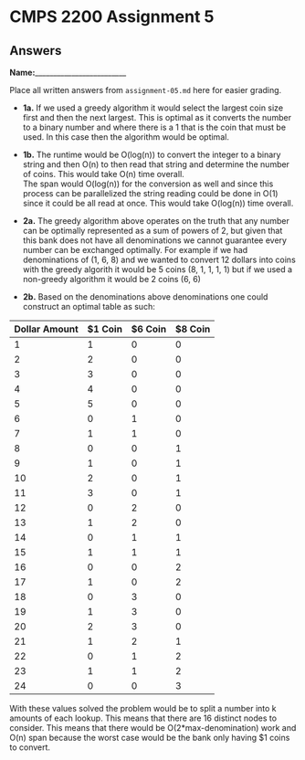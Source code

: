 # CMPS 2200 Assignment 5
## Answers

**Name:**_________________________


Place all written answers from `assignment-05.md` here for easier grading.





- **1a.**
If we used a greedy algorithm it would select the largest coin size first and then the next largest.
This is optimal as it converts the number to a binary number and where there is a 1 that is the coin that must be used.
In this case then the algorithm would be optimal.

- **1b.**
The runtime would be O(log(n)) to convert the integer to a binary string and then O(n) to then read that string and determine the number of coins.  This would take O(n) time overall.                   
The span would O(log(n)) for the conversion as well and since this process can be parallelized the string reading could be done in O(1) since it could be all read at once.  This would take O(log(n)) time overall.





- **2a.**
The greedy algorithm above operates on the truth that any number can be optimally represented as a sum of powers of 2, but given that this bank does not have all denominations we cannot guarantee every number can be exchanged optimally.
For example if we had denominations of (1, 6, 8) and we wanted to convert 12 dollars into coins with the greedy algorith it would be 5 coins (8, 1, 1, 1, 1) but if we used a non-greedy algorithm it would be 2 coins (6, 6) 

- **2b.**
Based on the denominations above denominations one could construct an optimal table as such:

| Dollar Amount | $1 Coin | $6 Coin | $8 Coin |
|---------------|---------|---------|---------|
| 1             | 1       | 0       | 0       |
| 2             | 2       | 0       | 0       |
| 3             | 3       | 0       | 0       |
| 4             | 4       | 0       | 0       |
| 5             | 5       | 0       | 0       |
| 6             | 0       | 1       | 0       |
| 7             | 1       | 1       | 0       |
| 8             | 0       | 0       | 1       |
| 9             | 1       | 0       | 1       |
| 10            | 2       | 0       | 1       |
| 11            | 3       | 0       | 1       |
| 12            | 0       | 2       | 0       |
| 13            | 1       | 2       | 0       |
| 14            | 0       | 1       | 1       |
| 15            | 1       | 1       | 1       |
| 16            | 0       | 0       | 2       |
| 17            | 1       | 0       | 2       |
| 18            | 0       | 3       | 0       |
| 19            | 1       | 3       | 0       |
| 20            | 2       | 3       | 0       |
| 21            | 1       | 2       | 1       |
| 22            | 0       | 1       | 2       |
| 23            | 1       | 1       | 2       |
| 24            | 0       | 0       | 3       |

With these values solved the problem would be to split a number into k amounts of each lookup.
This means that there are 16 distinct nodes to consider.  This means that there would be O(2*max-denomination) work and O(n) span because the worst case would be the bank only having $1 coins to convert.


